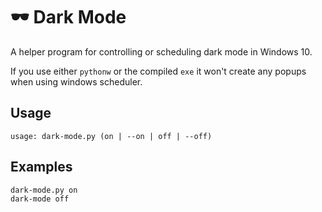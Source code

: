 # 🕶 Dark Mode
A helper program for controlling or scheduling dark mode in Windows 10.

If you use either `pythonw` or the compiled `exe` it won't create any popups when using windows scheduler.

## Usage
```
usage: dark-mode.py (on | --on | off | --off)
```
## Examples
```
dark-mode.py on
dark-mode off
```

